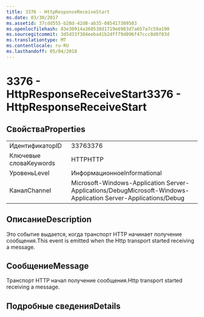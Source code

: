 ```yaml
---
title: 3376 - HttpResponseReceiveStart
ms.date: 03/30/2017
ms.assetid: 37cdd555-b28d-42d8-ab35-085417309503
ms.openlocfilehash: 83e30914a368538d1719e6983d7a657a7c59a190
ms.sourcegitcommit: 3d5d33f384eeba41b2dff79d096f47ccc8d8f03d
ms.translationtype: MT
ms.contentlocale: ru-RU
ms.lasthandoff: 05/04/2018
---
```

# <a name="3376---httpresponsereceivestart"></a><span data-ttu-id="5cee9-102">3376 - HttpResponseReceiveStart</span><span class="sxs-lookup"><span data-stu-id="5cee9-102">3376 - HttpResponseReceiveStart</span></span>
## <a name="properties"></a><span data-ttu-id="5cee9-103">Свойства</span><span class="sxs-lookup"><span data-stu-id="5cee9-103">Properties</span></span>  
  
|||  
|-|-|  
|<span data-ttu-id="5cee9-104">Идентификатор</span><span class="sxs-lookup"><span data-stu-id="5cee9-104">ID</span></span>|<span data-ttu-id="5cee9-105">3376</span><span class="sxs-lookup"><span data-stu-id="5cee9-105">3376</span></span>|  
|<span data-ttu-id="5cee9-106">Ключевые слова</span><span class="sxs-lookup"><span data-stu-id="5cee9-106">Keywords</span></span>|<span data-ttu-id="5cee9-107">HTTP</span><span class="sxs-lookup"><span data-stu-id="5cee9-107">HTTP</span></span>|  
|<span data-ttu-id="5cee9-108">Уровень</span><span class="sxs-lookup"><span data-stu-id="5cee9-108">Level</span></span>|<span data-ttu-id="5cee9-109">Информационное</span><span class="sxs-lookup"><span data-stu-id="5cee9-109">Informational</span></span>|  
|<span data-ttu-id="5cee9-110">Канал</span><span class="sxs-lookup"><span data-stu-id="5cee9-110">Channel</span></span>|<span data-ttu-id="5cee9-111">Microsoft-Windows-Application Server-Applications/Debug</span><span class="sxs-lookup"><span data-stu-id="5cee9-111">Microsoft-Windows-Application Server-Applications/Debug</span></span>|  
  
## <a name="description"></a><span data-ttu-id="5cee9-112">Описание</span><span class="sxs-lookup"><span data-stu-id="5cee9-112">Description</span></span>  
 <span data-ttu-id="5cee9-113">Это событие выдается, когда транспорт HTTP начинает получение сообщения.</span><span class="sxs-lookup"><span data-stu-id="5cee9-113">This event is emitted when the Http transport started receiving a message.</span></span>  
  
## <a name="message"></a><span data-ttu-id="5cee9-114">Сообщение</span><span class="sxs-lookup"><span data-stu-id="5cee9-114">Message</span></span>  
 <span data-ttu-id="5cee9-115">Транспорт HTTP начал получение сообщения.</span><span class="sxs-lookup"><span data-stu-id="5cee9-115">Http transport started receiving a message.</span></span>  
  
## <a name="details"></a><span data-ttu-id="5cee9-116">Подробные сведения</span><span class="sxs-lookup"><span data-stu-id="5cee9-116">Details</span></span>
